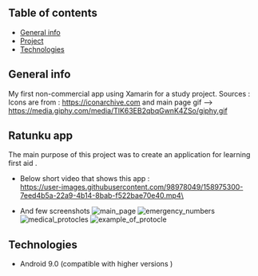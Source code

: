 ## Table of contents
* [General info](#general-info)
* [Project](#project)
* [Technologies](#technologies)



## General info
My first non-commercial app using Xamarin for a study project. 
Sources : Icons are from : https://iconarchive.com and main page gif --> https://media.giphy.com/media/TlK63EB2qbqGwnK4ZSo/giphy.gif


## Ratunku app
The main purpose of this project was to create an application for learning first aid .
* Below short video that shows this app :\
https://user-images.githubusercontent.com/98978049/158975300-7eed4b5a-22a9-4b14-8bab-f522bae70e40.mp4\

* And few screenshots
![main_page](https://user-images.githubusercontent.com/98978049/158972951-663d7fbb-cfbe-4ca0-b026-12407654f414.png)
![emergency_numbers](https://user-images.githubusercontent.com/98978049/158973010-491d77ed-5019-46dc-9296-23189ae46ad6.png)
![medical_protocles](https://user-images.githubusercontent.com/98978049/158973064-48434ea2-6e0d-485e-b86e-688a99a78b55.png)
![example_of_protocle](https://user-images.githubusercontent.com/98978049/158973094-fff23bd2-0e8d-43de-871d-af6abaa7b2d3.png)

## Technologies
* Android 9.0 (compatible with higher versions )
